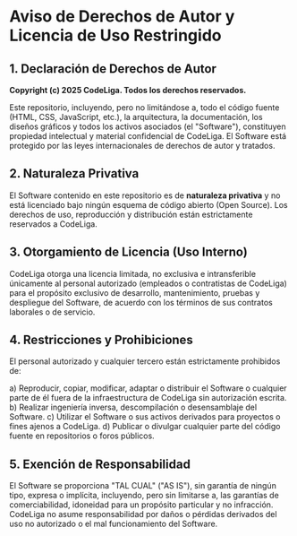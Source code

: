 # Aviso de Derechos de Autor y Licencia de Uso Restringido

## 1. Declaración de Derechos de Autor

**Copyright (c) 2025 CodeLiga. Todos los derechos reservados.**

Este repositorio, incluyendo, pero no limitándose a, todo el código fuente (HTML, CSS, JavaScript, etc.), la arquitectura, la documentación, los diseños gráficos y todos los activos asociados (el "Software"), constituyen propiedad intelectual y material confidencial de CodeLiga. El Software está protegido por las leyes internacionales de derechos de autor y tratados.

## 2. Naturaleza Privativa

El Software contenido en este repositorio es de **naturaleza privativa** y no está licenciado bajo ningún esquema de código abierto (Open Source). Los derechos de uso, reproducción y distribución están estrictamente reservados a CodeLiga.

## 3. Otorgamiento de Licencia (Uso Interno)

CodeLiga otorga una licencia limitada, no exclusiva e intransferible únicamente al personal autorizado (empleados o contratistas de CodeLiga) para el propósito exclusivo de desarrollo, mantenimiento, pruebas y despliegue del Software, de acuerdo con los términos de sus contratos laborales o de servicio.

## 4. Restricciones y Prohibiciones

El personal autorizado y cualquier tercero están estrictamente prohibidos de:

a) Reproducir, copiar, modificar, adaptar o distribuir el Software o cualquier parte de él fuera de la infraestructura de CodeLiga sin autorización escrita.
b) Realizar ingeniería inversa, descompilación o desensamblaje del Software.
c) Utilizar el Software o sus activos derivados para proyectos o fines ajenos a CodeLiga.
d) Publicar o divulgar cualquier parte del código fuente en repositorios o foros públicos.

## 5. Exención de Responsabilidad

El Software se proporciona "TAL CUAL" ("AS IS"), sin garantía de ningún tipo, expresa o implícita, incluyendo, pero sin limitarse a, las garantías de comerciabilidad, idoneidad para un propósito particular y no infracción. CodeLiga no asume responsabilidad por daños o pérdidas derivados del uso no autorizado o el mal funcionamiento del Software.